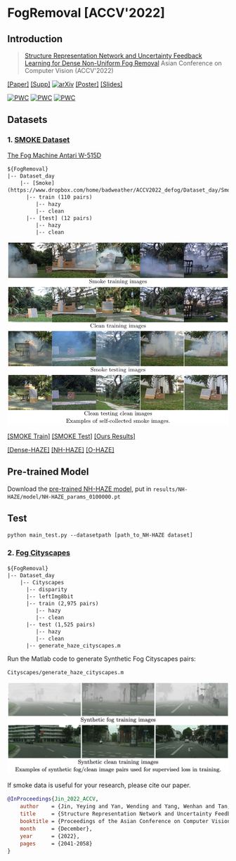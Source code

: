 # FogRemoval [ACCV'2022]
## Introduction
> [Structure Representation Network and Uncertainty Feedback Learning for Dense Non-Uniform Fog Removal](https://openaccess.thecvf.com/content/ACCV2022/papers/Jin_Structure_Representation_Network_and_Uncertainty_Feedback_Learning_for_Dense_Non-Uniform_ACCV_2022_paper.pdf)
> Asian Conference on Computer Vision (ACCV'2022)

[[Paper]](https://openaccess.thecvf.com/content/ACCV2022/papers/Jin_Structure_Representation_Network_and_Uncertainty_Feedback_Learning_for_Dense_Non-Uniform_ACCV_2022_paper.pdf)
[[Supp]](https://openaccess.thecvf.com/content/ACCV2022/supplemental/Jin_Structure_Representation_Network_ACCV_2022_supplemental.pdf)
[![arXiv](https://img.shields.io/badge/arXiv-Paper-<COLOR>.svg)](https://arxiv.org/abs/2210.03061)
[[Poster]](https://www.dropbox.com/s/f3qjxx9jf3o7b6j/0393_poster.pdf?dl=0)
[[Slides]](https://www.dropbox.com/s/fowkes8wnyr6rb1/0393_release.pdf?dl=0)

[![PWC](https://img.shields.io/endpoint.svg?url=https://paperswithcode.com/badge/structure-representation-network-and/nonhomogeneous-image-dehazing-on-nh-haze)](https://paperswithcode.com/sota/nonhomogeneous-image-dehazing-on-nh-haze?p=structure-representation-network-and)
[![PWC](https://img.shields.io/endpoint.svg?url=https://paperswithcode.com/badge/structure-representation-network-and/image-dehazing-on-o-haze)](https://paperswithcode.com/sota/image-dehazing-on-o-haze?p=structure-representation-network-and)
[![PWC](https://img.shields.io/endpoint.svg?url=https://paperswithcode.com/badge/structure-representation-network-and/image-dehazing-on-dense-haze)](https://paperswithcode.com/sota/image-dehazing-on-dense-haze?p=structure-representation-network-and)

## Datasets
### 1. [SMOKE Dataset](https://www.dropbox.com/sh/g30b8n308ftbrcl/AAA69OSu5DnOGyiyt9cG4pmma?dl=0)
[The Fog Machine Antari W-515D](https://antari.com/products/w-515d/)
```
${FogRemoval}
|-- Dataset_day
    |-- [Smoke](https://www.dropbox.com/home/badweather/ACCV2022_defog/Dataset_day/Smoke)
      |-- train (110 pairs)
         |-- hazy  
         |-- clean
      |-- [test] (12 pairs) 
         |-- hazy  
         |-- clean  
```
<p align="left">
  <img width=950" src="teaser/smoke.png">
</p>

[[SMOKE Train]](https://www.dropbox.com/sh/wg38snebqnw18l4/AAArLgzWBoA6Zf_Nhzn5elgRa?dl=0)
[[SMOKE Test]](https://www.dropbox.com/sh/idkg762ni884gpi/AACBfFJMepnNzW0J2N-e_Upja?dl=0)
[[Ours Results]](https://www.dropbox.com/sh/d1xpyqav1uoqcfy/AABAgO6MoohQ8yV02aRZmU66a?dl=0)

[[Dense-HAZE]](https://www.dropbox.com/sh/zo6sycm9gp9g5s7/AACJlDps7DkMn4fit-_MgDC8a?dl=0)
[[NH-HAZE]](https://www.dropbox.com/sh/udnkp537pdw6kku/AACqvsPUW_JmEI_kVCNkIVuQa?dl=0)
[[O-HAZE]](https://www.dropbox.com/sh/lzuhwrw4gm5nb8j/AACImJSX02Beck8-T9Sy2Nega?dl=0)

## Pre-trained Model
Download the [pre-trained NH-HAZE model](https://www.dropbox.com/s/a1znnuhi0tmoown/NH-HAZE_params_0100000.pt?dl=0), put in `results/NH-HAZE/model/NH-HAZE_params_0100000.pt`

## Test
```
python main_test.py --datasetpath [path_to_NH-HAZE dataset]
```

### 2. [Fog Cityscapes](https://www.dropbox.com/sh/mc5ffqsnt4v51tb/AAA34D0md0arAtabonmVVn0Oa?dl=0)
```
${FogRemoval}
|-- Dataset_day
    |-- Cityscapes
      |-- disparity 
      |-- leftImg8bit 
      |-- train (2,975 pairs)
         |-- hazy
         |-- clean 
      |-- test (1,525 pairs)
         |-- hazy  
         |-- clean 
      |-- generate_haze_cityscapes.m
```
      
Run the Matlab code to generate Synthetic Fog Cityscapes pairs:
```
Cityscapes/generate_haze_cityscapes.m
```
<p align="left">
  <img width=950" src="teaser/syn.png">
</p>

If smoke data is useful for your research, please cite our paper. 
```BibTeX
@InProceedings{Jin_2022_ACCV,
    author    = {Jin, Yeying and Yan, Wending and Yang, Wenhan and Tan, Robby T.},
    title     = {Structure Representation Network and Uncertainty Feedback Learning for Dense Non-Uniform Fog Removal},
    booktitle = {Proceedings of the Asian Conference on Computer Vision (ACCV)},
    month     = {December},
    year      = {2022},
    pages     = {2041-2058}
}
```

